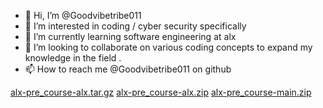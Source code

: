 - 👋 Hi, I’m @Goodvibetribe011
- 👀 I’m interested in coding / cyber security specifically
- 🌱 I’m currently learning software engineering at alx
- 💞️ I’m looking to collaborate on various coding concepts to expand my knowledge in the field .
- 📫 How to reach me @Goodvibetribe011 on github 

<!---
Goodvibetribe011/Goodvibetribe011 is a ✨ special ✨ repository because its `README.md` (this file) appears on your GitHub profile.
You can click the Preview link to take a look at your changes.
--->



[alx-pre_course-alx.tar.gz](https://github.com/Goodvibetribe011/Goodvibetribe011/files/9437258/alx-pre_course-alx.tar.gz)
[alx-pre_course-alx.zip](https://github.com/Goodvibetribe011/Goodvibetribe011/files/9437259/alx-pre_course-alx.zip)
[alx-pre_course-main.zip](https://github.com/Goodvibetribe011/Goodvibetribe011/files/9437260/alx-pre_course-main.zip)
